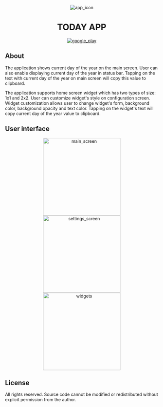 <p align="center">
  <img src="https://github.com/sergey-levv/today-app-android/blob/master/github-resources/ic_launcher.png" alt="app_icon" />
  <h1 align="center">TODAY APP</h1>
</p>

<p align="center">
  <a href="https://play.google.com/store/apps/details?id=by.liauko.siarhei.app.today">
    <img src="https://github.com/sergey-levv/today-app-android/blob/master/github-resources/get-it-on-google-play-badge.svg" alt="google_play" />
  </a>
</p>

## About
The application shows current day of the year on the main screen. User can also enable displaying current day of the year in status bar. Tapping on the text with current day of the year on main screen will copy this value to clipboard.

The application supports home screen widget which has two types of size: 1x1 and 2x2. User can customize widget's style on configuration screen. Widget customization allows user to change widget's form, background color, background opacity and text color. Tapping on the widget's text will copy current day of the year value to clipboard.
## User interface
<p align="center">
  <img src="https://github.com/sergey-levv/today-app-android/blob/master/github-resources/main_screen.gif" width="254" alt="main_screen" /><img src="https://github.com/sergey-levv/today-app-android/blob/master/github-resources/settings_screen.gif" width="254" alt="settings_screen" /><img src="https://github.com/sergey-levv/today-app-android/blob/master/github-resources/widgets.gif" width="254" alt="widgets" />
</p>

## License
All rights reserved. Source code cannot be modified or redistributed without explicit permission from the author.
